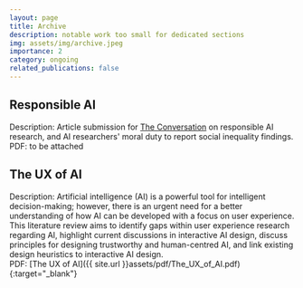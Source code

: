 ```yaml
---
layout: page
title: Archive
description: notable work too small for dedicated sections
img: assets/img/archive.jpeg
importance: 2
category: ongoing
related_publications: false
---
```


## Responsible AI

Description: Article submission for [The Conversation](https://theconversation.com/uk) on responsible AI research, and
AI researchers' moral duty to report social inequality findings. \
PDF: to be attached

## The UX of AI

Description: Artificial intelligence (AI) is a powerful tool for intelligent decision-making; however, there is an
urgent need for a better understanding of how AI can be developed with a focus on user experience. This literature
review aims to identify gaps within user experience research regarding AI, highlight current discussions in interactive
AI design, discuss principles for designing trustworthy and human-centred AI, and link existing design heuristics to
interactive AI design. \
PDF: [The UX of AI]({{ site.url }}assets/pdf/The_UX_of_AI.pdf){:target="\_blank"}
